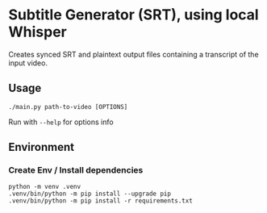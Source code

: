 # Subtitle Generator (SRT), using local Whisper

Creates synced SRT and plaintext output files containing a transcript of the input video.

## Usage

```
./main.py path-to-video [OPTIONS]
```

Run with `--help` for options info

## Environment

### Create Env / Install dependencies
```
python -m venv .venv
.venv/bin/python -m pip install --upgrade pip
.venv/bin/python -m pip install -r requirements.txt
```